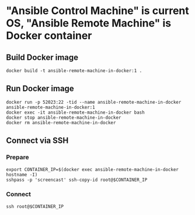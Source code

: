 # "Ansible Control Machine" is current OS, "Ansible Remote Machine" is Docker container

## Build Docker image
`docker build -t ansible-remote-machine-in-docker:1 .`

## Run Docker image
```
docker run -p 52023:22 -tid --name ansible-remote-machine-in-docker ansible-remote-machine-in-docker:1
docker exec -it ansible-remote-machine-in-docker bash
docker stop ansible-remote-machine-in-docker
docker rm ansible-remote-machine-in-docker
```

## Connect via SSH
### Prepare
```
export CONTAINER_IP=$(docker exec ansible-remote-machine-in-docker hostname -I)
sshpass -p 'screencast' ssh-copy-id root@$CONTAINER_IP
```
### Connect
```
ssh root@$CONTAINER_IP
```
